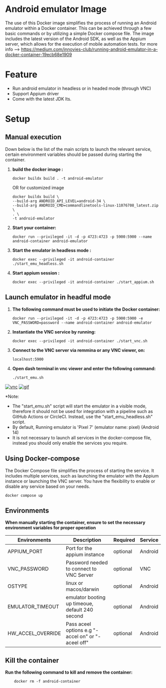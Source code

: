 # Android emulator Image

The use of this Docker image simplifies the process of running an Android emulator within a Docker container. This can be achieved through a few basic commands or by utilizing a simple Docker compose file. The image includes the latest version of the Android SDK, as well as the Appium server, which allows for the execution of mobile automation tests.
  for more info --> https://medium.com/innovies-club/running-android-emulator-in-a-docker-container-19ecb68e1909

# Feature

- Run android emulator in headless or in headed mode (through VNC)
- Support Appium driver
- Come with the latest JDK lts.

# Setup

## Manual execution

Down below is the list of the main scripts to launch the relevant service, certain environment variables should be passed during starting the container.

1.  **build the docker image :**

        docker buildx build . -t android-emulator

    OR for customized image

        docker buildx build \
        --build-arg ANDROID_API_LEVEL=android-34 \
        --build-arg ANDROID_CMD=commandlinetools-linux-11076708_latest.zip \
        . \
        -t android-emulator

2.  **Start your container:**

        docker run --privileged -it -d -p 4723:4723 -p 5900:5900 --name android-container android-emulator

3.  **Start the emulator in headless mode :**

        docker exec --privileged -it android-container ./start_emu_headless.sh

4.  **Start appium session :**

        docker exec --privileged -it android-container ./start_appium.sh

## Launch emulator in headful mode


1.  **The following command must be used to initiate the Docker container:**

        docker run --privileged -it -d -p 4723:4723 -p 5900:5900 -e VNC_PASSWORD=password --name android-container android-emulator

2.  **Instantiate the VNC service by running:**

        docker exec --privileged -it android-container ./start_vnc.sh

3.  **Connect to the VNC server via remmina or any VNC viewer, on:**

        localhost:5900

4.  **Open dash terminal in vnc viewer and enter the following command:**

        ./start_emu.sh

<a href="https://ibb.co/pPq0bn9"><img src="https://i.ibb.co/pPq0bn9/vnc.png" alt="vnc" border="0"></a>       <a href="https://ibb.co/cJB6qkX"><img src="https://i.ibb.co/cJB6qkX/gif.gif"       alt="gif" border="0"></a>

*Note:
  - The "start_emu.sh" script will start the emulator in a visible mode, therefore it should not be used for integration with a pipeline such as GitHub Actions or CircleCI. Instead, use the "start_emu_headless.sh" script.
  - By default, Running emulator is 'Pixel 7' (emulator name: pixel) (Android 14)
  - It is not necessary to launch all services in the docker-compose file, instead you should only enable the services you require.

## Using Docker-compose

The Docker Compose file simplifies the process of starting the service. It includes multiple services, such as launching the emulator with the Appium instance or launching the VNC server. You have the flexibility to enable or disable any service based on your needs.

    docker compose up

## Environments

**When manually starting the container, ensure to set the necessary environment variables for proper operation**

| Environments      | Description                                                                                              | Required          |  Service   |
| ----------------- | -------------------------------------------------------------------------------------------------------- | ----------------- | ---------- |
| APPIUM_PORT       | Port for the appium instance                                                                             | optional          | Android    |
| VNC_PASSWORD      | Password needed to connect to VNC Server                                                                 | optional          | VNC        |
| OSTYPE            | linux or macos/darwin                                                                                    | optional          | Android    |
| EMULATOR_TIMEOUT  | emulator booting up timeoue, default 240 second                                                          | optional          | Android    |
| HW_ACCEL_OVERRIDE | Pass aceel options e.g "-accel on" or "-aceel off"                                                       | optional          | Android    |

## Kill the container

**Run the following command to kill and remove the container:**

        docker rm -f android-container
